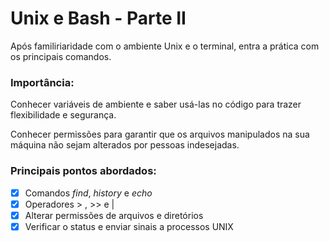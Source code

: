 # Unix e Bash - Parte II

Após familiriaridade com o ambiente Unix e o terminal, entra a prática com os principais comandos.



### Importância: 

Conhecer variáveis de ambiente e saber usá-las no código para trazer flexibilidade e segurança.

Conhecer permissões para garantir que os arquivos manipulados na sua máquina não sejam alterados por pessoas indesejadas.

### Principais pontos abordados:

- [x] Comandos *find*, *history* e *echo*
- [x] Operadores > , >> e |
- [x] Alterar permissões de arquivos e diretórios
- [x] Verificar o status e enviar sinais a processos UNIX